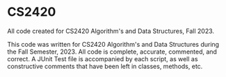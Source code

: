 # CS2420
All code created for CS2420 Algorithm's and Data Structures, Fall 2023.

This code was  written for CS2420 Algorithm's and Data Structures during the Fall Semester, 2023. All code is complete, accurate, commented, and correct. 
A JUnit Test file is accompanied by each script, as well as constructive comments that have been left in classes, methods, etc. 

